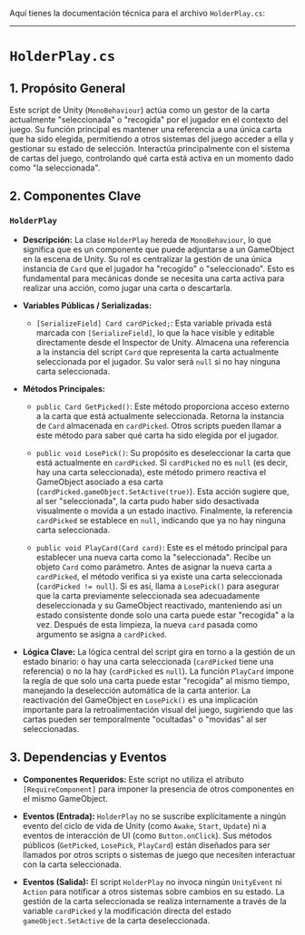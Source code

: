 Aquí tienes la documentación técnica para el archivo `HolderPlay.cs`:

---

# `HolderPlay.cs`

## 1. Propósito General

Este script de Unity (`MonoBehaviour`) actúa como un gestor de la carta actualmente "seleccionada" o "recogida" por el jugador en el contexto del juego. Su función principal es mantener una referencia a una única carta que ha sido elegida, permitiendo a otros sistemas del juego acceder a ella y gestionar su estado de selección. Interactúa principalmente con el sistema de cartas del juego, controlando qué carta está activa en un momento dado como "la seleccionada".

## 2. Componentes Clave

### `HolderPlay`
- **Descripción:** La clase `HolderPlay` hereda de `MonoBehaviour`, lo que significa que es un componente que puede adjuntarse a un GameObject en la escena de Unity. Su rol es centralizar la gestión de una única instancia de `Card` que el jugador ha "recogido" o "seleccionado". Esto es fundamental para mecánicas donde se necesita una carta activa para realizar una acción, como jugar una carta o descartarla.

- **Variables Públicas / Serializadas:**
    - `[SerializeField] Card cardPicked;`: Esta variable privada está marcada con `[SerializeField]`, lo que la hace visible y editable directamente desde el Inspector de Unity. Almacena una referencia a la instancia del script `Card` que representa la carta actualmente seleccionada por el jugador. Su valor será `null` si no hay ninguna carta seleccionada.

- **Métodos Principales:**
    - `public Card GetPicked()`: Este método proporciona acceso externo a la carta que está actualmente seleccionada. Retorna la instancia de `Card` almacenada en `cardPicked`. Otros scripts pueden llamar a este método para saber qué carta ha sido elegida por el jugador.

    - `public void LosePick()`: Su propósito es deseleccionar la carta que está actualmente en `cardPicked`. Si `cardPicked` no es `null` (es decir, hay una carta seleccionada), este método primero reactiva el GameObject asociado a esa carta (`cardPicked.gameObject.SetActive(true)`). Esta acción sugiere que, al ser "seleccionada", la carta pudo haber sido desactivada visualmente o movida a un estado inactivo. Finalmente, la referencia `cardPicked` se establece en `null`, indicando que ya no hay ninguna carta seleccionada.

    - `public void PlayCard(Card card)`: Este es el método principal para establecer una nueva carta como la "seleccionada". Recibe un objeto `Card` como parámetro. Antes de asignar la nueva carta a `cardPicked`, el método verifica si ya existe una carta seleccionada (`cardPicked != null`). Si es así, llama a `LosePick()` para asegurar que la carta previamente seleccionada sea adecuadamente deseleccionada y su GameObject reactivado, manteniendo así un estado consistente donde solo una carta puede estar "recogida" a la vez. Después de esta limpieza, la nueva `card` pasada como argumento se asigna a `cardPicked`.

- **Lógica Clave:**
    La lógica central del script gira en torno a la gestión de un estado binario: o hay una carta seleccionada (`cardPicked` tiene una referencia) o no la hay (`cardPicked` es `null`). La función `PlayCard` impone la regla de que solo una carta puede estar "recogida" al mismo tiempo, manejando la deselección automática de la carta anterior. La reactivación del GameObject en `LosePick()` es una implicación importante para la retroalimentación visual del juego, sugiriendo que las cartas pueden ser temporalmente "ocultadas" o "movidas" al ser seleccionadas.

## 3. Dependencias y Eventos

- **Componentes Requeridos:**
    Este script no utiliza el atributo `[RequireComponent]` para imponer la presencia de otros componentes en el mismo GameObject.

- **Eventos (Entrada):**
    `HolderPlay` no se suscribe explícitamente a ningún evento del ciclo de vida de Unity (como `Awake`, `Start`, `Update`) ni a eventos de interacción de UI (como `Button.onClick`). Sus métodos públicos (`GetPicked`, `LosePick`, `PlayCard`) están diseñados para ser llamados por otros scripts o sistemas de juego que necesiten interactuar con la carta seleccionada.

- **Eventos (Salida):**
    El script `HolderPlay` no invoca ningún `UnityEvent` ni `Action` para notificar a otros sistemas sobre cambios en su estado. La gestión de la carta seleccionada se realiza internamente a través de la variable `cardPicked` y la modificación directa del estado `gameObject.SetActive` de la carta deseleccionada.